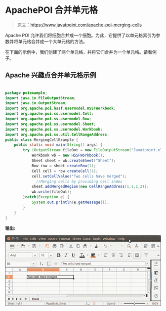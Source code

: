 # ApachePOI 合并单元格

> 原文：<https://www.javatpoint.com/apache-poi-merging-cells>

Apache POI 允许我们将细胞合并成一个细胞。为此，它提供了以单元格索引为参数并将单元格合并成一个大单元格的方法。

在下面的示例中，我们创建了两个单元格，并将它们合并为一个单元格。请看例子。

## Apache 兴趣点合并单元格示例

```java

package poiexample;
import java.io.FileOutputStream;
import java.io.OutputStream;
import org.apache.poi.hssf.usermodel.HSSFWorkbook;
import org.apache.poi.ss.usermodel.Cell;
import org.apache.poi.ss.usermodel.Row;
import org.apache.poi.ss.usermodel.Sheet;
import org.apache.poi.ss.usermodel.Workbook;
import org.apache.poi.ss.util.CellRangeAddress;
public class MergingCellExample {
	public static void main(String[] args) {
	    try (OutputStream fileOut = new FileOutputStream("Javatpoint.xls")) {
		    Workbook wb = new HSSFWorkbook();
		    Sheet sheet = wb.createSheet("Sheet");	
		    Row row = sheet.createRow(1);
		    Cell cell = row.createCell(1);
		    cell.setCellValue("Two cells have merged");
	          //Merging cells by providing cell index
		    sheet.addMergedRegion(new CellRangeAddress(1,1,1,2));
		    wb.write(fileOut);
	    }catch(Exception e) {
	    	System.out.println(e.getMessage());
	    }
	}
}

```

**输出:**

![Apache POI Merging Cells](img/60ef9a0e8584fa2403eafd85259151fc.png)